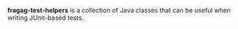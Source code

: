 **fragag-test-helpers** is a collection of Java classes that can be useful when
writing JUnit-based tests.

